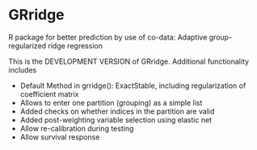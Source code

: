 # GRridge
R package for better prediction by use of co-data: Adaptive group-regularized ridge regression

This is the DEVELOPMENT VERSION of GRridge. Additional functionality includes

- Default Method in grridge(): ExactStable, including regularization of coefficient matrix
- Allows to enter one partition (grouping) as a simple list
- Added checks on whether indices in the partition are valid
- Added post-weighting variable selection using elastic net
- Allow re-calibration during testing
- Allow survival response
